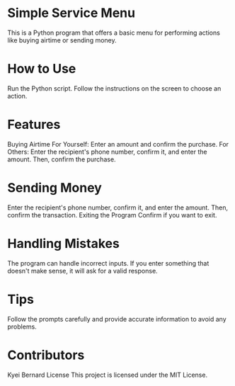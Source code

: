# Simple Service Menu
This is a Python program that offers a basic menu for performing actions like buying airtime or sending money.

# How to Use
Run the Python script.
Follow the instructions on the screen to choose an action.
# Features
Buying Airtime
For Yourself: Enter an amount and confirm the purchase.
For Others: Enter the recipient's phone number, confirm it, and enter the amount. Then, confirm the purchase.
# Sending Money
Enter the recipient's phone number, confirm it, and enter the amount. Then, confirm the transaction.
Exiting the Program
Confirm if you want to exit.
# Handling Mistakes
The program can handle incorrect inputs. If you enter something that doesn't make sense, it will ask for a valid response.
# Tips
Follow the prompts carefully and provide accurate information to avoid any problems.
# Contributors
Kyei Bernard
License
This project is licensed under the MIT License.